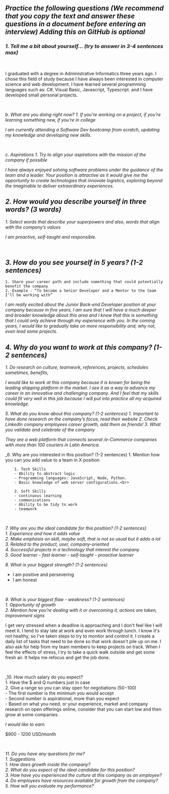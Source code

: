 ## _Practice the following questions (We recommend that you copy the text and answer these questions in a document before entering an interview) Adding this on GitHub is optional_<br>

### _1. Tell me a bit about yourself... (try to answer in 3-4 sentences max)_

<br>

<p>I graduated with a degree in Administrative Informatics three years ago. I chose this field of study because I have always been interested in computer science and web development. I have learned several programming languages such as: C#, Visual Basic, Javascript, Typescript. and I have developed small personal projects.</p><br>

 _b. What are you doing right now?_
     _1. If you’re working on a project, if you’re learning something new, if you’re in college_

_I am currently attending a Software Dev bootcamp from scratch, updating my knowledge and developing new skills._

<br>

 _c. Aspirations_
   _1. Try to align your aspirations with the mission of the company if possible_<br>
   
_I have always enjoyed solving software problems under the guidance of the team and a leader. Your position is attractive as it would give me the opportunity to create technologies that innovate logistics, exploring beyond the imaginable to deliver extraordinary experiences._<br>

## _2. How would you describe yourself in three words? (3 words)_
   _1. Select words that describe your superpowers and also, words that align with the company’s values_<br>
   
 _I am proactive, self-taught and responsible._
 
 <br>
 
## _3. How do you see yourself in 5 years? (1-2 sentences)_
    1. Share your career path and include something that could potentially benefit the company
    2. Example - “To become a Senior Developer and a Mentor to the team I’ll be working with”
    
_I am really excited about the Junior Back-end Developer position at your company because in five years, I am sure that I will have a much deeper and broader knowledge about this area and I know that this is something that I could only achieve through my experience with you. In the coming years, I would like to gradually take on more responsibility and, why not, even lead some projects._<br>

## _4. Why do you want to work at this company? (1-2 sentences)_
   _1. Do research on culture, teamwork, references, projects, schedules sometimes, benefits,_<br>
   
_I would like to work at this company because it is known for being the leading shipping platform in the market. I see it as a way to advance my career in an innovative and challenging company. And I feel that my skills could fit very well in this job because I will put into practice all my acquired knowledge._<br>

_5. What do you know about this company? (1-2 sentences)
    1. Important to have done research on the company’s focus, read their website
    2. Check LinkedIn company employees career growth, add them as friends!
    3. What you validate and celebrate of the company_<br>
    
_They are a web platform that connects several /e-Commerce companies with more than 100 couriers in Latin America._<br>

_6. Why are you interested in this position? (1-2 sentences)
    1. Mention how you can you add value to a team in X position<br>
    
        1. Tech Skills
        - Ability to abstract logic
        - Programming languages: JavaScript, Node, Python.
        - Basic knowledge of web server configurations.<br>

        2. Soft Skills
        - continuous learning
        - communications
        - Ability to be tidy to work
        - teamwork
        
 
 <br>
 
_7. Why are you the ideal candidate for this position? (1-2 sentences)<br>
    1. Experience and how it adds value<br>
    2. Make emphasis on skill, maybe soft, that is not so usual but it adds a lot<br>
    3. Related to the product, user, company-oriented<br>
    4. Successful projects in a technology that interest the company<br>
    5. Good learner - fast learner - self-taught - proactive learner_<br>


_8. What is your biggest strength? (1-2 sentences)_<br>

- I am positive and persevering
- I am honest

<br>

_9. What is your biggest flaw - weakness? (1-2 sentences)<br>
    1. Opportunity of growth<br>
    2. Mention how you’re dealing with it or overcoming it, actions are taken, improvement signs_<br>
    
<p>I get very stressed when a deadline is approaching and I don't feel like I will meet it. I tend to stay late at work and even work through lunch. I know it's not healthy, so I've taken steps to try to monitor and control it. I create a daily list of tasks that need to be done so that work doesn't pile up on me. I also ask for help from my team members to keep projects on track. When I feel the effects of stress, I try to take a quick walk outside and get some fresh air. It helps me refocus and get the job done.</p><br>

_10. How much salary do you expect?<br>
    1. Have the $ and Q numbers just in case<br>
    2. Give a range so you can stay open for negotiations (50$-100$)<br>
        - The first number is the minimum you would accept<br>
        - Second number is aspirational, more than you expect<br>
        - Based on what you need, or your experience, market and company research on open offerings online, consider that you can start low and then grow at             some companies.<br>
        
 _I would like to earn_ 

  $900 - 1200 USD/month
  
  <br>
  
  _11. Do you have any questions for me?<br>
    1. Suggestions<br>
        1. How does growth inside the company?<br>
        2. What do you expect of the ideal candidate for this position?<br>
        3. How have you experienced the culture at this company as an employee?<br>
        4. Do employees have resources available for growth from the company?<br>
        5. How will you evaluate my performance?_<br>


    
        
        

